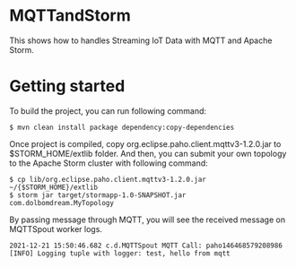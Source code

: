 # MQTTandStorm
This shows how to handles Streaming IoT Data with MQTT and Apache Storm.

# Getting started

To build the project, you can run following command:

```
$ mvn clean install package dependency:copy-dependencies
```

Once project is compiled, copy org.eclipse.paho.client.mqttv3-1.2.0.jar to $STORM_HOME/extlib folder. And then, you can submit your own topology to the Apache Storm cluster with following command:

```
$ cp lib/org.eclipse.paho.client.mqttv3-1.2.0.jar ~/{$STORM_HOME}/extlib
$ storm jar target/stormapp-1.0-SNAPSHOT.jar com.dolbomdream.MyTopology
```

By passing message through MQTT, you will see the received message on MQTTSpout worker logs.

```
2021-12-21 15:50:46.682 c.d.MQTTSpout MQTT Call: paho146468579208986 [INFO] Logging tuple with logger: test, hello from mqtt
```
